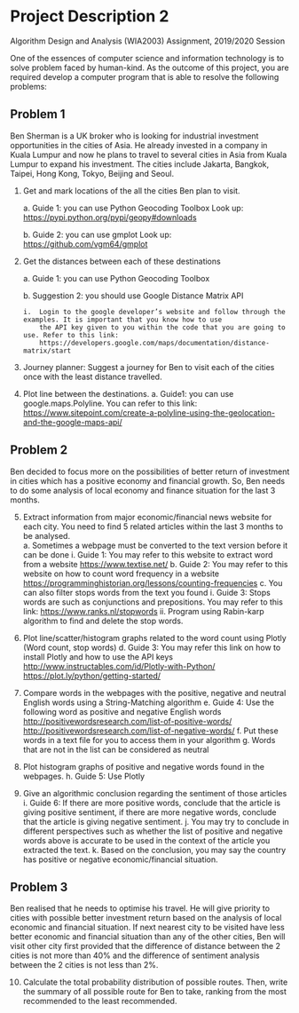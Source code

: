 # Project Description 2
Algorithm Design and Analysis (WIA2003) Assignment, 2019/2020 Session

One of the essences of computer science and information technology is to solve problem faced by human-kind. As the outcome of this project, you are required develop a computer program that is able to resolve the following problems:

## Problem 1
Ben Sherman is a UK broker who is looking for industrial investment opportunities in the cities of Asia. He already invested in a company in Kuala Lumpur and now he plans to travel to several cities in Asia from Kuala Lumpur to expand his investment. The cities include Jakarta, Bangkok, Taipei, Hong Kong, Tokyo, Beijing and Seoul. 

1.	Get and mark locations of the all the cities Ben plan to visit.
    
    a.	Guide 1: you can use Python Geocoding Toolbox
    Look up: https://pypi.python.org/pypi/geopy#downloads
    
    b.	Guide 2: you can use gmplot
    Look up: https://github.com/vgm64/gmplot 

2.	Get the distances between each of these destinations

    a.	Guide 1: you can use Python Geocoding Toolbox
    
    b.	Suggestion 2: you should use Google Distance Matrix API
    
        i.	Login to the google developer’s website and follow through the examples. It is important that you know how to use     
            the API key given to you within the code that you are going to use. Refer to this link: 
            https://developers.google.com/maps/documentation/distance-matrix/start
            
3.	Journey planner: Suggest a journey for Ben to visit each of the cities once with the least distance travelled. 

4.	Plot line between the destinations.
    a.	Guide1:  you can use google.maps.Polyline. You can refer to this link:
    https://www.sitepoint.com/create-a-polyline-using-the-geolocation-and-the-google-maps-api/
    
## Problem 2
Ben decided to focus more on the possibilities of better return of investment in cities which has a positive economy and financial growth. So, Ben needs to do some analysis of local economy and finance situation for the last 3 months.

5.	Extract information from major economic/financial news website for each city. You need to find 5 related articles within the last 3 months to be analysed.  
    a.	Sometimes a webpage must be converted to the text version before it can be done
        i.	Guide 1: You may refer to this website to extract word from a website
        https://www.textise.net/ 
    b.	Guide 2: You may refer to this website on how to count word frequency in a website
    https://programminghistorian.org/lessons/counting-frequencies 
    c.	You can also filter stops words from the text you found
        i.	Guide 3: Stops words are such as conjunctions and prepositions. You may refer to this link: 
            https://www.ranks.nl/stopwords 
        ii.	Program using Rabin-karp algorithm to find and delete the stop words.
        
6.	Plot line/scatter/histogram graphs related to the word count using Plotly (Word count, stop words)
    d.	Guide 3: You may refer this link on how to install Plotly and how to use the API keys
     http://www.instructables.com/id/Plotly-with-Python/ 
    https://plot.ly/python/getting-started/ 
    
7.	Compare words in the webpages with the positive, negative and neutral English words using a String-Matching algorithm
    e.	Guide 4: Use the following word as positive and negative English words
    http://positivewordsresearch.com/list-of-positive-words/
    http://positivewordsresearch.com/list-of-negative-words/ 
    f.	Put these words in a text file for you to access them in your algorithm
    g.	Words that are not in the list can be considered as neutral
    
8.	Plot histogram graphs of positive and negative words found in the webpages.
    h.	Guide 5: Use Plotly
    
9.	Give an algorithmic conclusion regarding the sentiment of those articles
    i.	Guide 6: If there are more positive words, conclude that the article is giving positive sentiment, if there are more negative words, conclude that the article is giving negative sentiment.
    j.	You may try to conclude in different perspectives such as whether the list of positive and negative words above is accurate to be used in the context of the article you extracted the text.
    k.	Based on the conclusion, you may say the country has positive or negative economic/financial situation.

## Problem 3
Ben realised that he needs to optimise his travel. He will give priority to cities with possible better investment return based on the analysis of local economic and financial situation. If next nearest city to be visited have less better economic and financial situation than any of the other cities, Ben will visit other city first provided that the difference of distance between the 2 cities is not more than 40% and the difference of sentiment analysis between the 2 cities is not less than 2%. 

10.	Calculate the total probability distribution of possible routes. Then, write the summary of all possible route for Ben to take, ranking from the most recommended to the least recommended.
